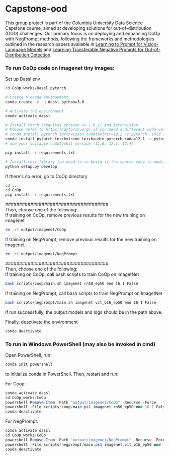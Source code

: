 # Capstone-ood
This group project is part of the Columbia University Data Science Capstone course, aimed at developing solutions for out-of-distribution (OOD) challenges. Our primary focus is on deploying and enhancing CoOp with NegPrompt methods, following the frameworks and methodologies outlined in the research papers available in [Learning to Prompt for Vision-Language Models](https://arxiv.org/abs/2109.01134) and [Learning Transferable Negative Prompts for Out-of-Distribution Detection](https://arxiv.org/abs/2404.03248).

### To run CoOp code on Imagenet tiny images:
Set up Dassl env

```bash
cd CoOp_works/Dassl.pytorch

# Create a conda environment
conda create -y -n dassl python=3.8

# Activate the environment
conda activate dassl

# Install torch (requires version >= 1.8.1) and torchvision
# Please refer to https://pytorch.org/ if you need a different cuda version
# conda install pytorch torchvision cudatoolkit=10.2 -c pytorch  (old instruction from dassl's readme)
conda install pytorch torchvision torchaudio pytorch-cuda=12.1 -c pytorch -c nvidia
# use your suitable cudatookit version (11.8, 12.1, 12.4)

pip install -r requirements.txt

# Install this library (no need to re-build if the source code is modified)
python setup.py develop
```

If there's no error, go to CoOp directory

```bash
cd ..
cd CoOp
pip install -r requirements.txt
```

#####################################  
Then, choose one of the following:  
If training on CoOp, remove previous results for the new training on imagenet

```bash
rm -rf output/imagenet/CoOp  
```

If training on NegPrompt, remove previous results for the new training on imagenet

```bash
rm -rf output/imagenet/NegPrompt  
```

#####################################  
Then, choose one of the following:  
If training on CoOp, call bash scripts to train CoOp on ImagetNet

```bash
bash scripts/coop/main.sh imagenet rn50_ep50 end 16 1 False
```

If training on NegPrompt, call bash scripts to train NegPrompt on ImagetNet

```bash
bash scripts/negprompt/main.sh imagenet vit_b16_ep50 end 16 1 False
```
  
If run successfully, the output models and logs should be in the path above.  
  
Finally, deactivate the environment

```bash
conda deactivate
```

### To run in Windows PowerShell (may also be invoked in cmd)

Open PowerShell, run:

```powershell
conda init powershell
```

to initialize conda in PowerShell. Then, restart and run:

For Coop:

```powershell
conda activate dassl
cd CoOp_works/CoOp
powershell Remove-Item -Path "output/imagenet/CoOp" -Recurse -Force
powershell -File scripts/coop/main.ps1 imagenet rn50_ep50 end 16 1 False
conda deactivate
```

For NegPrompt:

```powershell
conda activate dassl
cd CoOp_works/CoOp
powershell Remove-Item -Path "output/imagenet/NegPrompt" -Recurse -Force
powershell -File scripts/negprompt/main.ps1 imagenet vit_b16_ep50 end 16 1 False
conda deactivate
```
